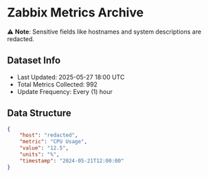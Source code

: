 # Zabbix Metrics Archive

⚠️ **Note**: Sensitive fields like hostnames and system descriptions are redacted.

## Dataset Info
- Last Updated: 2025-05-27 18:00 UTC
- Total Metrics Collected: 992
- Update Frequency: Every (1) hour

## Data Structure
```json
{
    "host": "redacted",
    "metric": "CPU Usage",
    "value": "12.5",
    "units": "%",
    "timestamp": "2024-05-21T12:00:00"
}
```
